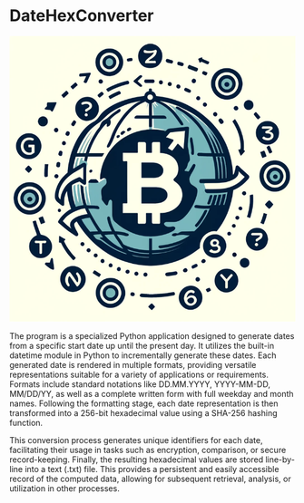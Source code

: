 # DateHexConverter

![DateHexConverter Icon](DateHexConverter.png)

The program is a specialized Python application designed to generate dates from a specific start date up until the present day. It utilizes the built-in datetime module in Python to incrementally generate these dates.
Each generated date is rendered in multiple formats, providing versatile representations suitable for a variety of applications or requirements. Formats include standard notations like DD.MM.YYYY, YYYY-MM-DD, MM/DD/YY, as well as a complete written form with full weekday and month names.
Following the formatting stage, each date representation is then transformed into a 256-bit hexadecimal value using a SHA-256 hashing function. 

This conversion process generates unique identifiers for each date, facilitating their usage in tasks such as encryption, comparison, or secure record-keeping.
Finally, the resulting hexadecimal values are stored line-by-line into a text (.txt) file. 
This provides a persistent and easily accessible record of the computed data, allowing for subsequent retrieval, analysis, or utilization in other processes.
